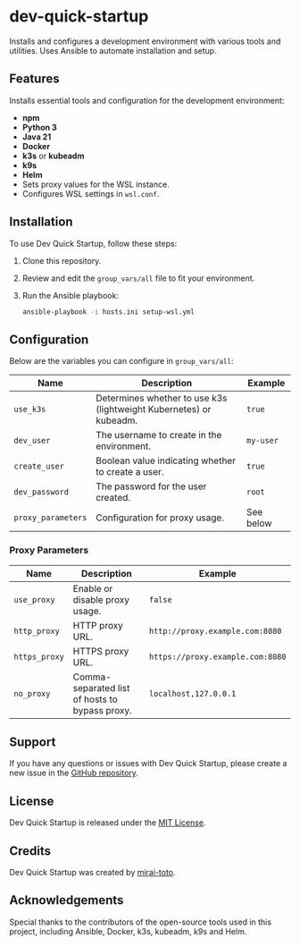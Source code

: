 # dev-quick-startup

Installs and configures a development environment with various tools and utilities. Uses Ansible to automate installation and setup.

## Features

Installs essential tools and configuration for the development environment:

- **npm**
- **Python 3**
- **Java 21**
- **Docker**
- **k3s** or **kubeadm**
- **k9s**
- **Helm**
- Sets proxy values for the WSL instance.
- Configures WSL settings in `wsl.conf`.

## Installation

To use Dev Quick Startup, follow these steps:

1. Clone this repository.

2. Review and edit the `group_vars/all` file to fit your environment.

3. Run the Ansible playbook:

   ```bash
   ansible-playbook -i hosts.ini setup-wsl.yml
   ```

## Configuration

Below are the variables you can configure in `group_vars/all`:

| Name                | Description                                                  | Example         |
|---------------------|--------------------------------------------------------------|-----------------|
| `use_k3s`           | Determines whether to use k3s (lightweight Kubernetes) or kubeadm. | `true`          |
| `dev_user`          | The username to create in the environment.                   | `my-user`       |
| `create_user`       | Boolean value indicating whether to create a user.           | `true`          |
| `dev_password`      | The password for the user created.                           | `root`          |
| `proxy_parameters`  | Configuration for proxy usage.                               | See below       |

### Proxy Parameters

| Name              | Description                    | Example                  |
|-------------------|--------------------------------|--------------------------|
| `use_proxy`       | Enable or disable proxy usage. | `false`                  |
| `http_proxy`      | HTTP proxy URL.               | `http://proxy.example.com:8080` |
| `https_proxy`     | HTTPS proxy URL.              | `https://proxy.example.com:8080` |
| `no_proxy`        | Comma-separated list of hosts to bypass proxy. | `localhost,127.0.0.1` |

## Support

If you have any questions or issues with Dev Quick Startup, please create a new issue in the [GitHub repository](https://github.com/mirai-toto/dev-quick-startup/issues).

## License

Dev Quick Startup is released under the [MIT License](LICENSE).

## Credits

Dev Quick Startup was created by [mirai-toto](https://github.com/mirai-toto).

## Acknowledgements

Special thanks to the contributors of the open-source tools used in this project, including Ansible, Docker, k3s, kubeadm, k9s and Helm.
